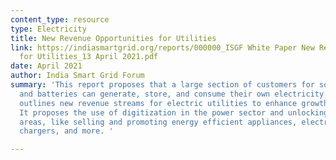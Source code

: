 ```yaml
---
content_type: resource
type: Electricity
title: New Revenue Opportunities for Utilities
link: https://indiasmartgrid.org/reports/000000_ISGF White Paper New Revenue Opportunities
  for Utilities_13 April 2021.pdf
date: April 2021
author: India Smart Grid Forum
summary: 'This report proposes that a large section of customers for solar panels
  and batteries can generate, store, and consume their own electricity. The report
  outlines new revenue streams for electric utilities to enhance growth and sustainability.
  It proposes the use of digitization in the power sector and unlocking new business
  areas, like selling and promoting energy efficient appliances, electric vehicle
  chargers, and more. '

---
```

